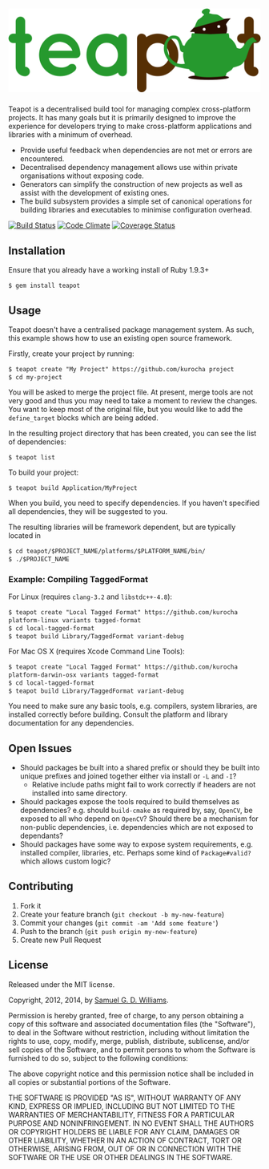 # ![Teapot](materials/teapot.png?raw=true)

Teapot is a decentralised build tool for managing complex cross-platform projects. It has many goals but it is primarily designed to improve the experience for developers trying to make cross-platform applications and libraries with a minimum of overhead.

- Provide useful feedback when dependencies are not met or errors are encountered.
- Decentralised dependency management allows use within private organisations without exposing code.
- Generators can simplify the construction of new projects as well as assist with the development of existing ones.
- The build subsystem provides a simple set of canonical operations for building libraries and executables to minimise configuration overhead.

[![Build Status](https://secure.travis-ci.org/ioquatix/teapot.png)](http://travis-ci.org/ioquatix/teapot)
[![Code Climate](https://codeclimate.com/github/ioquatix/teapot.png)](https://codeclimate.com/github/ioquatix/teapot)
[![Coverage Status](https://coveralls.io/repos/ioquatix/teapot/badge.svg)](https://coveralls.io/r/ioquatix/teapot)

## Installation

Ensure that you already have a working install of Ruby 1.9.3+

	$ gem install teapot

## Usage

Teapot doesn't have a centralised package management system. As such, this example shows how to use an existing open source framework.

Firstly, create your project by running:

	$ teapot create "My Project" https://github.com/kurocha project
	$ cd my-project

You will be asked to merge the project file. At present, merge tools are not very good and thus you may need to take a moment to review the changes. You want to keep most of the original file, but you would like to add the `define_target` blocks which are being added.

In the resulting project directory that has been created, you can see the list of dependencies:

	$ teapot list

To build your project:

	$ teapot build Application/MyProject

When you build, you need to specify dependencies. If you haven't specified all dependencies, they will be suggested to you.

The resulting libraries will be framework dependent, but are typically located in

	$ cd teapot/$PROJECT_NAME/platforms/$PLATFORM_NAME/bin/
	$ ./$PROJECT_NAME

### Example: Compiling TaggedFormat

For Linux (requires `clang-3.2` and `libstdc++-4.8`):

	$ teapot create "Local Tagged Format" https://github.com/kurocha platform-linux variants tagged-format
	$ cd local-tagged-format
	$ teapot build Library/TaggedFormat variant-debug

For Mac OS X (requires Xcode Command Line Tools):
	
	$ teapot create "Local Tagged Format" https://github.com/kurocha platform-darwin-osx variants tagged-format
	$ cd local-tagged-format
	$ teapot build Library/TaggedFormat variant-debug

You need to make sure any basic tools, e.g. compilers, system libraries, are installed correctly before building. Consult the platform and library documentation for any dependencies.

## Open Issues

- Should packages be built into a shared prefix or should they be built into unique prefixes and joined together either via install or `-L` and `-I`?
	- Relative include paths might fail to work correctly if headers are not installed into same directory.
- Should packages expose the tools required to build themselves as dependencies? e.g. should `build-cmake` as required by, say, `OpenCV`, be exposed to all who depend on `OpenCV`? Should there be a mechanism for non-public dependencies, i.e. dependencies which are not exposed to dependants?
- Should packages have some way to expose system requirements, e.g. installed compiler, libraries, etc. Perhaps some kind of `Package#valid?` which allows custom logic?

## Contributing

1. Fork it
2. Create your feature branch (`git checkout -b my-new-feature`)
3. Commit your changes (`git commit -am 'Add some feature'`)
4. Push to the branch (`git push origin my-new-feature`)
5. Create new Pull Request

## License

Released under the MIT license.

Copyright, 2012, 2014, by [Samuel G. D. Williams](http://www.codeotaku.com/samuel-williams).

Permission is hereby granted, free of charge, to any person obtaining a copy
of this software and associated documentation files (the "Software"), to deal
in the Software without restriction, including without limitation the rights
to use, copy, modify, merge, publish, distribute, sublicense, and/or sell
copies of the Software, and to permit persons to whom the Software is
furnished to do so, subject to the following conditions:

The above copyright notice and this permission notice shall be included in
all copies or substantial portions of the Software.

THE SOFTWARE IS PROVIDED "AS IS", WITHOUT WARRANTY OF ANY KIND, EXPRESS OR
IMPLIED, INCLUDING BUT NOT LIMITED TO THE WARRANTIES OF MERCHANTABILITY,
FITNESS FOR A PARTICULAR PURPOSE AND NONINFRINGEMENT. IN NO EVENT SHALL THE
AUTHORS OR COPYRIGHT HOLDERS BE LIABLE FOR ANY CLAIM, DAMAGES OR OTHER
LIABILITY, WHETHER IN AN ACTION OF CONTRACT, TORT OR OTHERWISE, ARISING FROM,
OUT OF OR IN CONNECTION WITH THE SOFTWARE OR THE USE OR OTHER DEALINGS IN
THE SOFTWARE.
